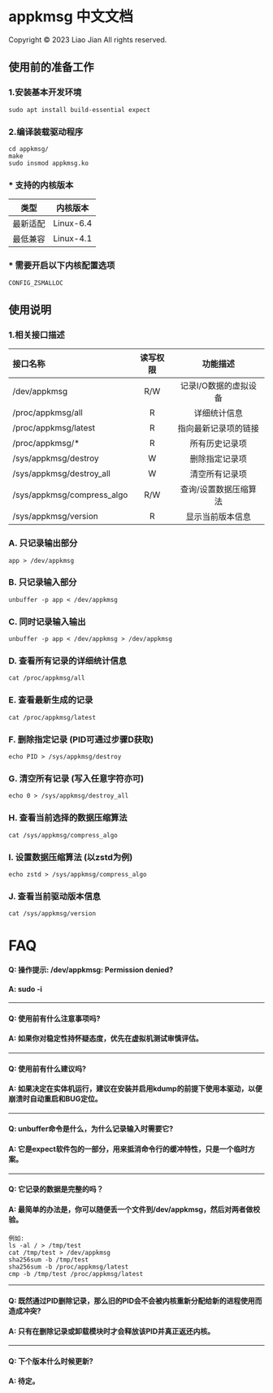 # appkmsg 中文文档
Copyright © 2023 Liao Jian All rights reserved.
## 使用前的准备工作
### 1.安装基本开发环境
```
sudo apt install build-essential expect
```
### 2.编译装载驱动程序
```
cd appkmsg/
make
sudo insmod appkmsg.ko
```
### * 支持的内核版本
|类型|内核版本|
|:------:|:-----:|
|最新适配|Linux-6.4|
|最低兼容|Linux-4.1|
### * 需要开启以下内核配置选项
```
CONFIG_ZSMALLOC
```
## 使用说明
### 1.相关接口描述
|接口名称|读写权限|功能描述|
|:------|:-----:|:-----:|
|/dev/appkmsg|R/W|记录I/O数据的虚拟设备|
|/proc/appkmsg/all|R|详细统计信息|
|/proc/appkmsg/latest|R|指向最新记录项的链接|
|/proc/appkmsg/*|R|所有历史记录项|
|/sys/appkmsg/destroy|W|删除指定记录项|
|/sys/appkmsg/destroy_all|W|清空所有记录项|
|/sys/appkmsg/compress_algo|R/W|查询/设置数据压缩算法|
|/sys/appkmsg/version|R|显示当前版本信息|
### A. 只记录输出部分
```
app > /dev/appkmsg
```
### B. 只记录输入部分
```
unbuffer -p app < /dev/appkmsg
```
### C. 同时记录输入输出
```
unbuffer -p app < /dev/appkmsg > /dev/appkmsg
```
### D. 查看所有记录的详细统计信息
```
cat /proc/appkmsg/all
```
### E. 查看最新生成的记录
```
cat /proc/appkmsg/latest
```
### F. 删除指定记录 (PID可通过步骤D获取)
```
echo PID > /sys/appkmsg/destroy
```
### G. 清空所有记录 (写入任意字符亦可)
```
echo 0 > /sys/appkmsg/destroy_all
```
### H. 查看当前选择的数据压缩算法
```
cat /sys/appkmsg/compress_algo
```
### I. 设置数据压缩算法 (以zstd为例)
```
echo zstd > /sys/appkmsg/compress_algo
```
### J. 查看当前驱动版本信息
```
cat /sys/appkmsg/version
```
# FAQ
#### Q: 操作提示: /dev/appkmsg: Permission denied?
#### A: sudo -i
---
#### Q: 使用前有什么注意事项吗?
#### A: 如果你对稳定性持怀疑态度，优先在虚拟机测试审慎评估。
---
#### Q: 使用前有什么建议吗?
#### A: 如果决定在实体机运行，建议在安装并启用kdump的前提下使用本驱动，以便崩溃时自动重启和BUG定位。
---
#### Q: unbuffer命令是什么，为什么记录输入时需要它?
#### A: 它是expect软件包的一部分，用来抵消命令行的缓冲特性，只是一个临时方案。
---
#### Q: 它记录的数据是完整的吗？
#### A: 最简单的办法是，你可以随便丢一个文件到/dev/appkmsg，然后对两者做校验。
```
例如:
ls -al / > /tmp/test
cat /tmp/test > /dev/appkmsg
sha256sum -b /tmp/test
sha256sum -b /proc/appkmsg/latest
cmp -b /tmp/test /proc/appkmsg/latest
```
---
#### Q: 既然通过PID删除记录，那么旧的PID会不会被内核重新分配给新的进程使用而造成冲突?
#### A: 只有在删除记录或卸载模块时才会释放该PID并真正返还内核。
---
#### Q: 下个版本什么时候更新?
#### A: 待定。
